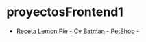 # proyectosFrontend1
- [Receta Lemon Pie](https://matiasrus.github.io/proyectosFrontend1/Tp_Receta) -
[Cv Batman](https://matiasrus.github.io/proyectosFrontend1/Tp_Cv_Batman) -
[PetShop](https://matiasrus.github.io/proyectosFrontend1/Tp_PetShop) -
